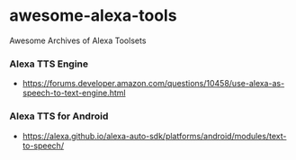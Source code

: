 # awesome-alexa-tools
Awesome Archives of Alexa Toolsets

### Alexa TTS Engine
- https://forums.developer.amazon.com/questions/10458/use-alexa-as-speech-to-text-engine.html

### Alexa TTS for Android
- https://alexa.github.io/alexa-auto-sdk/platforms/android/modules/text-to-speech/
